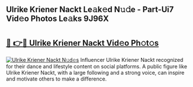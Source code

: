 ## Ulrike Kriener Nackt Le𝚊k𝚎d N𝚞𝚍e - Part-Ui7 Vid𝚎o Photos Le𝚊ks 9J96X

# <h2><a href="http://fb80o3.evod.top/?m=Ulrike+Kriener+Nackt">🔗 👉🔴 Ulrike Kriener Nackt Vid𝚎o Ph𝚘t𝚘s</a></h2>

[![Ulrike Kriener Nackt N𝚞d𝚎s](https://i.imgur.com/8V9OHl7.gif)](http://fb80o3.evod.top/?m=Ulrike+Kriener+Nackt)
Influencer Ulrike Kriener Nackt recognized for their dance and lifestyle content on social platforms. A public figure like Ulrike Kriener Nackt, with a large following and a strong voice, can inspire and motivate others to make a difference. 
